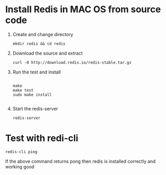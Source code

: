 # Install Redis in MAC OS from source code

1. Create and change directory
	
	```mkdir redis && cd redis```

2. Download the source and extract

	```curl -O http://download.redis.io/redis-stable.tar.gz```
	
3. Run the test and install
	```
	
	make
	make test
	sudo make install
		
	``` 
	
4. Start the redis-server

	```redis-server```
	
# Test with redi-cli

	redis-cli ping 


If the above command returns pong then redis is installed correctly and working good